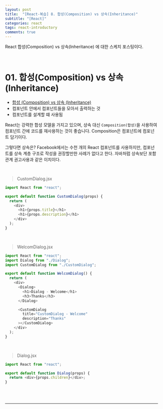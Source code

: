 ```yaml
---
layout: post
title:  "[React-복습] 8. 합성(Composition) vs 상속(Inheritance)"
subtitle: "[React]"
categories: react
tags: react-introductory
comments: true
---
```


React 합성(Composition) vs 상속(Inheritance) 에 대한 스케치 포스팅이다.

<br>


# 01. 합성(Composition) vs 상속(Inheritance)

- [합성 (Composition) vs 상속 (Inheritance)](https://ko.reactjs.org/docs/composition-vs-inheritance.html)
- 컴포넌트 안에서 컴포넌트들을 모아서 출력하는 것
- 컴포넌트를 설계할 떄 사용됨


React는 강력한 합성 모델을 가지고 있으며, 상속 대신 `Composition(합성)`을 사용하여 컴포넌트 간에 코드를 재사용하는 것이 좋습니다. Composition은 컴포넌트에 컴포넌트 담기이다.

그렇다면 상속은? Facebook에서는 수천 개의 React 컴포넌트를 사용하지만, 컴포넌트를 상속 계층 구조로 작성을 권장할만한 사례가 없다고 한다. 자바처럼 상속보단 포함관계 권고사용과 같은 이치이다.

<br>

> CustomDialog.jsx
 
```js
import React from "react";

export default function CustomDialog(props) {
  return (
    <div>
      <h1>{props.title}</h1>
      <h1>{props.description}</h1>
    </div>
  );
}
```

<br>

> WelcomDialog.jsx

```js
import React from "react";
import Dialog from "./Dialog";
import CustomDialog from "./CustomDialog";

export default function WelcomDialog() {
  return (
    <div>
      <Dialog>
        <h1>Dialog - Welcome</h1>
        <h3>Thanks</h3>
      </Dialog>

      <CustomDialog
        title="CustomDialog - Welcome"
        description="Thanks"
      ></CustomDialog>
    </div>
  );
}
```

<br>

> Dialog.jsx

```js
import React from "react";

export default function Dialog(props) {
  return <div>{props.children}</div>;
}
```

<br><br>


---